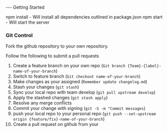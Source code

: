 --- Getting Started

npm install - Will install all dependencies outlined in package.json
npm start - Will start the server

### Git Control
Fork the github repository to your own repository.

Follow the following to submit a pull requests
1. Create a feature branch on your own repo (`Git branch {Team}-{label}-name-of-your-branch`)
2. Switch to feature branch (`Git checkout name-of-your-branch`)
3. Make changes as your assigned (`Remember update changelog.md`)
4. Stash your changes (`git stash`)
5. Sync your local repo with team develop (`git pull upstream develop`)
6. Apply the stashed changes (`git stash apply`)
7. Resolve any merge conflicts
8. Commit your change with signing (`git -S -m "Commit messages`)
9. push your local repo to your personal repo (`git push --set-upstream origin {feature/fix}-name-of-your-branch`)
10. Create a pull request on github from your

